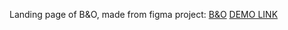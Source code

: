 Landing page of B&O, made from figma project: [B&O](https://www.figma.com/file/DtkQmQ797hk0nI4KfMi2Uq/BOSE-New-Version?type=design&node-id=6817-212&t=ZTV6Gl8NzaWkJ4FK-0)
[DEMO LINK](https://anpiet.github.io/layout_miami/)
